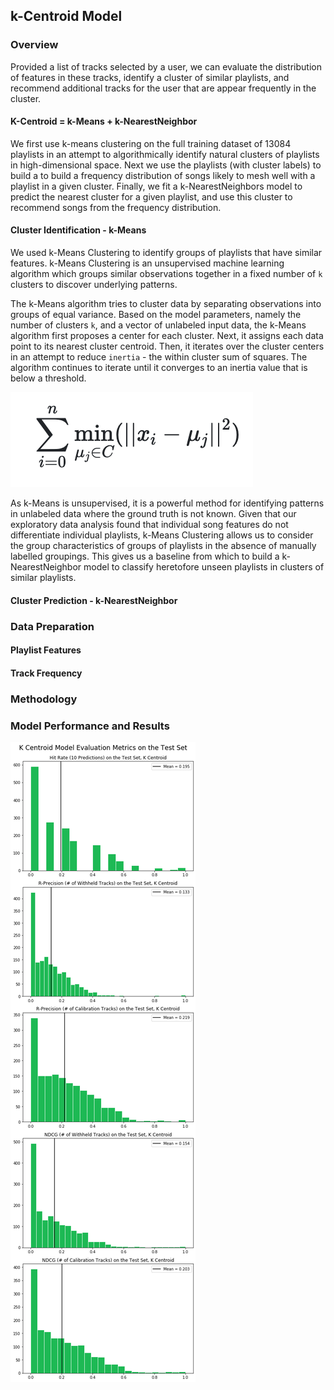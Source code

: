 ## k-Centroid Model

### Overview
Provided a list of tracks selected by a user, we can evaluate the distribution of features in these tracks, identify a cluster of similar playlists, and recommend additional tracks for the user that are appear frequently in the cluster.

#### K-Centroid = k-Means + k-NearestNeighbor
We first use k-means clustering on the full training dataset of 13084 playlists in an attempt to algorithmically identify natural clusters of playlists in high-dimensional space. Next we use the  playlists (with cluster labels) to build a  to build a frequency distribution of songs likely to mesh well with a playlist in a given cluster. Finally, we fit a k-NearestNeighbors model to predict the nearest cluster for a given playlist, and use this cluster to recommend songs from the frequency distribution.

#### Cluster Identification - k-Means
We used k-Means Clustering to identify groups of playlists that have similar features. k-Means Clustering is an unsupervised machine learning algorithm which groups similar observations together in a fixed number of `k` clusters to discover underlying patterns.

The k-Means algorithm tries to cluster data by separating observations into groups of equal variance. Based on the model parameters, namely the number of clusters `k`, and a vector of unlabeled input data, the k-Means algorithm first proposes a center for each cluster. Next, it assigns each data point to its nearest cluster centroid. Then, it iterates over the cluster centers in an attempt to reduce `inertia` - the within cluster sum of squares. The algorithm continues to iterate until it converges to an inertia value that is below a threshold. 

![Inertia](_images/k_means_inertia.png)

As k-Means is unsupervised, it is a powerful method for identifying patterns in unlabeled data where the ground truth is not known. Given that our exploratory data analysis found that individual song features do not differentiate individual playlists, k-Means Clustering allows us to consider the group characteristics of groups of playlists in the absence of manually labelled groupings. This gives us a baseline from which to build a k-NearestNeighbor model to classify heretofore unseen playlists in clusters of similar playlists. 

#### Cluster Prediction - k-NearestNeighbor

### Data Preparation

#### Playlist Features

#### Track Frequency

### Methodology

### Model Performance and Results

![img](./_images/k_centroid_performance.png)